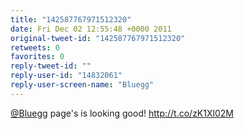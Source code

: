```yaml
---
title: "142587767971512320"
date: Fri Dec 02 12:55:48 +0000 2011
original-tweet-id: "142587767971512320"
retweets: 0
favorites: 0
reply-tweet-id: ""
reply-user-id: "14832061"
reply-user-screen-name: "Bluegg"
---
```

<a href="https://twitter.com/Bluegg">@Bluegg</a> page's is looking good! http://t.co/zK1Xl02M
